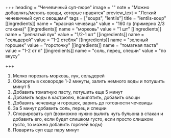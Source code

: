 +++
heading = "Чечевичный суп-пюре"
image = ""
note = "Можно добавлять/менять овощи, которые нравятся"
preview_text = "Легкий чечевичный суп с овощами"
tags = ["soups", "lentils"]
title = "lentils-soup"
[[ingredients]]
name = "красная чечевица"
value = "160 гр (примерно 2/3 стакана)"
[[ingredients]]
name = "морковь"
value = "1 шт"
[[ingredients]]
name = "репчатый лук"
value = "1/2-1 шт"
[[ingredients]]
name = "сельдерей"
value = "1-2 стебля"
[[ingredients]]
name = "зеленый горошек"
value = "горсточку"
[[ingredients]]
name = "томатная паста"
value = "1-2 ст л"
[[ingredients]]
name = "соль, перец, специи"
value = "по вкусу"

+++
1. Мелко порезать морковь, лук, сельдерей
2. Обжарить в сковороде 1-2 минуты, залить немного воды и потушить минут 5
3. Добавить томатную пасту, потушить еще 5 минут
4. Добавить воды в кастрюлю, вскипятить, добавить овощи
5. Добавить чечевицу и горошек, варить до готовности чечевицы
6. За 5 минут добавить соль, перец и специи
7. Спюрировать суп (возможно нужно вылить чуть бульона в стакан и добавить его, если будет слишком густо, если просто слишком густо, то можно добавить горячей воды)
8. Поварить суп еще пару минут
